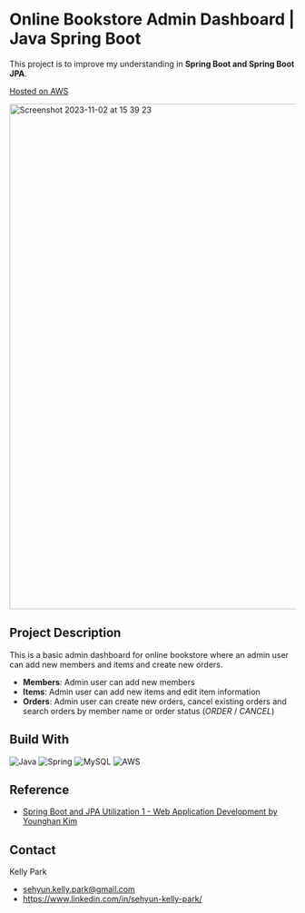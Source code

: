 # Online Bookstore Admin Dashboard | Java Spring Boot
This project is to improve my understanding in **Spring Boot and Spring Boot JPA**.

[Hosted on AWS](https://ec2-54-176-91-14.us-west-1.compute.amazonaws.com)

<img width="891" alt="Screenshot 2023-11-02 at 15 39 23" src="https://github.com/sehyun-kelly/Leetcode-Practice/assets/89621420/e4508af4-0903-41e5-bd3f-ad432ea0f23a">

## Project Description
This is a basic admin dashboard for online bookstore where an admin user can add new members and items and create new orders. 

- **Members**: Admin user can add new members
- **Items**: Admin user can add new items and edit item information
- **Orders**: Admin user can create new orders, cancel existing orders and search orders by member name or order status (*ORDER* / *CANCEL*)


## Build With
![Java](https://img.shields.io/badge/java-%23ED8B00.svg?style=for-the-badge&logo=openjdk&logoColor=white)
![Spring](https://img.shields.io/badge/spring-%236DB33F.svg?style=for-the-badge&logo=spring&logoColor=white)
![MySQL](https://img.shields.io/badge/mysql-%2300f.svg?style=for-the-badge&logo=mysql&logoColor=white)
![AWS](https://img.shields.io/badge/AWS-%23FF9900.svg?style=for-the-badge&logo=amazon-aws&logoColor=white)


## Reference
- [Spring Boot and JPA Utilization 1 - Web Application Development by Younghan Kim](https://www.inflearn.com/course/%EC%8A%A4%ED%94%84%EB%A7%81%EB%B6%80%ED%8A%B8-JPA-%ED%99%9C%EC%9A%A9-1#)


## Contact

Kelly Park 
- sehyun.kelly.park@gmail.com
- https://www.linkedin.com/in/sehyun-kelly-park/
